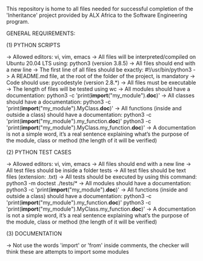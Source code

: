 This repository is home to all files needed for successful completion of the 'Inheritance' project provided by ALX Africa to the Software Engineering program.

GENERAL REQUIREMENTS:

(1) PYTHON SCRIPTS

->	Allowed editors:
	    vi, vim, emacs
->	All files will be interpreted/compiled on Ubuntu 20.04 LTS using:
	    python3 (version 3.8.5)
->	All files should end with a new line
->	The first line of all files should be exactly:
	    #!/usr/bin/python3
->	A README.md file, at the root of the folder of the project, is mandatory
->	Code should use:
	     pycodestyle (version 2.8.*)
->	All files must be executable
->	The length of files will be tested using wc
->	All  modules should have a documentation:
	     python3 -c 'print(__import__("my_module").__doc__)'
->	All  classes should have a documentation:
	     python3 -c 'print(__import__("my_module").MyClass.__doc__)'
->	All  functions (inside and outside a class) should have a documentation:
	     python3 -c 'print(__import__("my_module").my_function.__doc__)'
	     python3 -c 'print(__import__("my_module").MyClass.my_function.__doc__)'
->	A documentation is not a simple word, it’s a real sentence explaining what’s the purpose of the module, class or method (the length of it will be verified)

(2) PYTHON TEST CASES

->	Allowed editors:
	    vi, vim, emacs
->	All files should end with a new line
->	All test files should be inside a folder tests
->	All test files should be text files (extension: .txt)
->	All tests should be executed by using this command:
	    python3 -m doctest ./tests/*
->	All  modules should have a documentation:
	     python3 -c 'print(__import__("my_module").__doc__)'
->	All  functions (inside and outside a class) should have a documentation:
	     python3 -c 'print(__import__("my_module").my_function.__doc__)'
	     python3 -c 'print(__import__("my_module").MyClass.my_function.__doc__)'
->	A documentation is not a simple word, it’s a real sentence explaining what’s the purpose of the module, class or method (the length of it will be verified)

(3) DOCUMENTATION

->	Not use the words 'import' or 'from' inside comments, the checker will think these are attempts to import some modules
